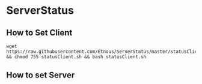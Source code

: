 # ServerStatus

## How to Set Client
  ```
  wget https://raw.githubusercontent.com/Etnous/ServerStatus/master/statusClient.sh && chmod 755 statusClient.sh && bash statusClient.sh
  ```
## How to set Server
  ```
  
  ```
